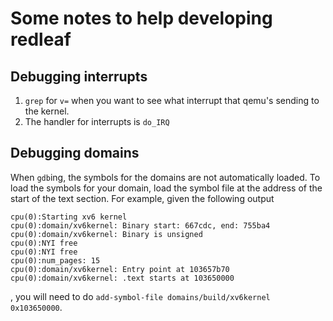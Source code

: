 # Some notes to help developing redleaf

## Debugging interrupts
1. `grep` for `v=` when you want to see what interrupt that qemu's sending to the kernel.
2. The handler for interrupts is `do_IRQ`

## Debugging domains
When `gdb`ing, the symbols for the domains are not automatically loaded.
To load the symbols for your domain, load the symbol file at the address of the start of the text section.
For example, given the following output
```
cpu(0):Starting xv6 kernel
cpu(0):domain/xv6kernel: Binary start: 667cdc, end: 755ba4 
cpu(0):domain/xv6kernel: Binary is unsigned
cpu(0):NYI free
cpu(0):NYI free
cpu(0):num_pages: 15
cpu(0):domain/xv6kernel: Entry point at 103657b70
cpu(0):domain/xv6kernel: .text starts at 103650000
```
, you will need to do `add-symbol-file domains/build/xv6kernel 0x103650000`.
